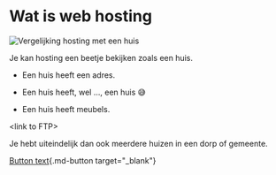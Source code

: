 # Wat is web hosting

![Vergelijking hosting met een huis](/_resources/graphics/img_compare_house_hosting-2479.jpg)

Je kan hosting een beetje bekijken zoals een huis.

* Een huis heeft een adres.

* Een huis heeft, wel ..., een huis 😅

* Een huis heeft meubels.

&lt;link to FTP&gt;

Je hebt uiteindelijk dan ook meerdere huizen in een dorp of gemeente.

[Button text](/hosting/web-hosting/datacenters.md){.md-button target="_blank"}
